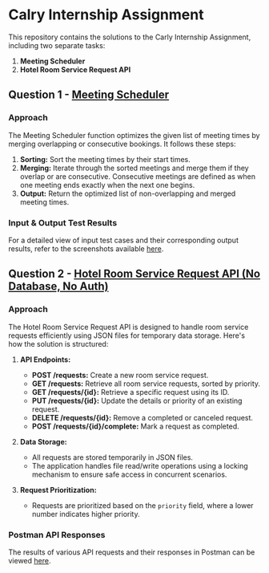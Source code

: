 # Calry Internship Assignment

This repository contains the solutions to the Carly Internship Assignment, including two separate tasks:

1. **Meeting Scheduler**
2. **Hotel Room Service Request API**

## Question 1 - [Meeting Scheduler](https://github.com/raunak-dev-edu/Calry-Internship-Assignment/tree/main/question1)

### Approach

The Meeting Scheduler function optimizes the given list of meeting times by merging overlapping or consecutive bookings. It follows these steps:

1. **Sorting:** Sort the meeting times by their start times.
2. **Merging:** Iterate through the sorted meetings and merge them if they overlap or are consecutive. Consecutive meetings are defined as when one meeting ends exactly when the next one begins.
3. **Output:** Return the optimized list of non-overlapping and merged meeting times.

### Input & Output Test Results

For a detailed view of input test cases and their corresponding output results, refer to the screenshots available [here](https://github.com/raunak-dev-edu/Calry-Internship-Assignment/tree/main/question1/Screenshots).

## Question 2 - [Hotel Room Service Request API (No Database, No Auth)](https://github.com/raunak-dev-edu/Calry-Internship-Assignment/tree/main/question2/)

### Approach

The Hotel Room Service Request API is designed to handle room service requests efficiently using JSON files for temporary data storage. Here's how the solution is structured:

1. **API Endpoints:**
   - **POST /requests:** Create a new room service request.
   - **GET /requests:** Retrieve all room service requests, sorted by priority.
   - **GET /requests/{id}:** Retrieve a specific request using its ID.
   - **PUT /requests/{id}:** Update the details or priority of an existing request.
   - **DELETE /requests/{id}:** Remove a completed or canceled request.
   - **POST /requests/{id}/complete:** Mark a request as completed.

2. **Data Storage:**
   - All requests are stored temporarily in JSON files.
   - The application handles file read/write operations using a locking mechanism to ensure safe access in concurrent scenarios.

3. **Request Prioritization:**
   - Requests are prioritized based on the `priority` field, where a lower number indicates higher priority.

### Postman API Responses

The results of various API requests and their responses in Postman can be viewed [here](https://github.com/raunak-dev-edu/Calry-Internship-Assignment/tree/main/question2/screenshots).
